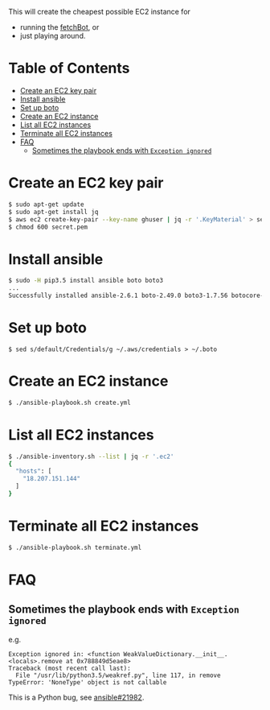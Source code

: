 This will create the cheapest possible EC2 instance for

* running the [fetchBot](https://github.com/ghuser-io/db/blob/master/fetchBot), or
* just playing around.

# Table of Contents

<!-- toc -->

- [Create an EC2 key pair](#create-an-ec2-key-pair)
- [Install ansible](#install-ansible)
- [Set up boto](#set-up-boto)
- [Create an EC2 instance](#create-an-ec2-instance)
- [List all EC2 instances](#list-all-ec2-instances)
- [Terminate all EC2 instances](#terminate-all-ec2-instances)
- [FAQ](#faq)
  * [Sometimes the playbook ends with `Exception ignored`](#sometimes-the-playbook-ends-with-exception-ignored)

<!-- tocstop -->

# Create an EC2 key pair

```bash
$ sudo apt-get update
$ sudo apt-get install jq
$ aws ec2 create-key-pair --key-name ghuser | jq -r '.KeyMaterial' > secret.pem
$ chmod 600 secret.pem
```

# Install ansible

```bash
$ sudo -H pip3.5 install ansible boto boto3
...
Successfully installed ansible-2.6.1 boto-2.49.0 boto3-1.7.56 botocore-1.10.56 [...]
```

# Set up boto

```
$ sed s/default/Credentials/g ~/.aws/credentials > ~/.boto
```

# Create an EC2 instance

```bash
$ ./ansible-playbook.sh create.yml
```

# List all EC2 instances

```bash
$ ./ansible-inventory.sh --list | jq -r '.ec2'
{
  "hosts": [
    "18.207.151.144"
  ]
}
```

# Terminate all EC2 instances

```bash
$ ./ansible-playbook.sh terminate.yml
```

# FAQ

## Sometimes the playbook ends with `Exception ignored`

e.g.

```
Exception ignored in: <function WeakValueDictionary.__init__.<locals>.remove at 0x788849d5eae8>
Traceback (most recent call last):
  File "/usr/lib/python3.5/weakref.py", line 117, in remove
TypeError: 'NoneType' object is not callable
```

This is a Python bug, see [ansible#21982](https://github.com/ansible/ansible/issues/21982).
